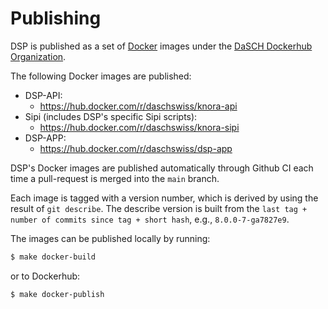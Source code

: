 <!---
 * Copyright © 2021 - 2022 Swiss National Data and Service Center for the Humanities and/or DaSCH Service Platform contributors.
 * SPDX-License-Identifier: Apache-2.0
-->

# Publishing

DSP is published as a set of [Docker](https://www.docker.com) images under the
[DaSCH Dockerhub Organization](https://hub.docker.com/u/daschswiss).

The following Docker images are published:

- DSP-API:
  - https://hub.docker.com/r/daschswiss/knora-api
- Sipi (includes DSP's specific Sipi scripts):
  - https://hub.docker.com/r/daschswiss/knora-sipi
- DSP-APP:
  - https://hub.docker.com/r/daschswiss/dsp-app

DSP's Docker images are published automatically through Github CI each time a
pull-request is merged into the `main` branch.

Each image is tagged with a version number, which is derived by
using the result of `git describe`. The describe version is built from the
`last tag + number of commits since tag + short hash`, e.g., `8.0.0-7-ga7827e9`.

The images can be published locally by running:

```bash
$ make docker-build
```

or to Dockerhub:

```bash
$ make docker-publish
```

